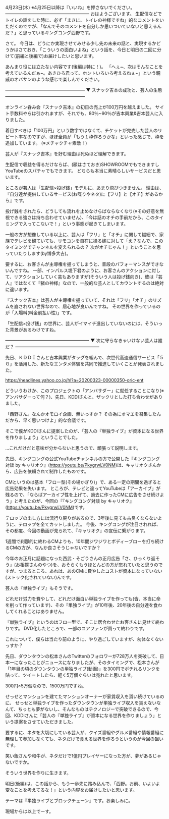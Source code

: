 4月23日(木) ※4月25日以降は『いいね』を押さないでください。
━━━━━━━━━━━━━━━━━━━
おはようございます。
生配信などでトイレの話をした時に、必ず「まさに、トイレの神様ですね」的なコメントをいただくのですが、「なんでそのコメントを自分しか思いついていないと思えるんだ？」と思っているキングコング西野です。

さて。
今日は、どうにか実現させてみせる少し先の未来の話と、実現するかどうかはさておき、「こういうの面白いよね」という話を、今日と明日の二回に分けて(前編と後編で)お届けしたいと思います。

あんまり役には立たない内容です(後編は特に！)。
「へぇ~、次はそんなことを考えているんだぁ~。あきひろ君って、ホントいろいろ考えるねぇ~」という親戚のオバサンのような感じで楽しんでください。

━━━━━━━━━━━━━━━━━━
▼ スナック吉本の成功と、芸人の生態
━━━━━━━━━━━━━━━━━━

オンライン呑み会『スナック吉本』の初日の売上が100万円を越えました。
サイト手数料やらは引かれますが、それでも、80％~90％が吉本興業&吉本芸人に入りました。

着目すべきは「100万円」という数字ではなくて、チケットが完売した芸人のリピート率なのですが、ほぼ全員が「もう１枠作ろうかな」といった感じで、枠を追加しています。
(※メチャクチャ素敵！)

芸人が『スナック吉本』を好む理由は死ぬほど理解できます。

生配信で収益を得るだけならば、(額はさておき)SHOWROOMでもできますしYouTubeのスパチャでもできます。
どちらも本当に素晴らしいサービスだと思います。

ところが芸人は「生配信×投げ銭」モデルに、あまり飛びつきません。
理由は、『自分達が提供しているサービス(お喋りやネタ)に【フリ】と【オチ】があるから』です。

投げ銭をされたら、どうしても流れを止めなけらばならなくなり(※その好意を無視できる強さは持ち合わせていません)、「今は話のオチの手前だから、このタイミングで入ってこないで！」という事態が起きてしまいます。

一般の方が想像している以上に、芸人は「フリ」と「オチ」に関して繊細で、家族でテレビを観ていても、リモコンを自在に操る嫁に対して「え？なんで、このタイミングでチャンネルを変えられるの？ 次がオチじゃん！」ということを思っていたりします(by博多大吉)。

要するに、お客さんが主導権を握ってしまうと、普段のパフォーマンスができないんですね。
一部、インパルス堤下君のように、お客さんのアクションに対して、リアクションしていく芸もありますが(そういう人は投げ銭向き)、彼は『芸人』ではなくて『猪の神様』なので、一般的な芸人としてカウントするのは絶対に違います。

『スナック吉本』は芸人が主導権を握っていて、それは「フリ」「オチ」のリズムを崩されない世界なので、居心地が良いんですね。
その世界を作っているのが「入場料(料金前払い性)」です。

「生配信×投げ銭」の世界に、芸人がイマイチ進出していないのには、そういった背景があるわけですね。

━━━━━━━━━━━━━━━━━━━
▼ 次に守らなきゃいけない芸人は誰だ？
━━━━━━━━━━━━━━━━━━━

先日、ＫＤＤＩさんと吉本興業がタッグを組んで、次世代高速通信サービス「５Ｇ」を活用した、新たなエンタメ体験を共同で推進していくことが発表されました。

https://headlines.yahoo.co.jp/hl?a=20200323-00000350-oric-ent

どういうわけか、このプロジェクトの「アンバサダー」に就任することになり(※アンバサダーって何？)、先日、KDDIさんと、ザックリとした打ち合わせがありました。

「西野さん。なんかオモロイ企画、無いっすか？ その為にオマエを召集したんだから、早く思いつけよ」的な会議です。

そこで僕がKDDIさんに提案したのが、「芸人の『単独ライブ』が資本になる世界を作りましょう」ということでした。

…これだけだと意味が分からないと思うので、頑張って説明します。

先日、キングコングの公式YouTubeチャンネルの方で公開した『キングコング対談 by キャリオク』(https://youtu.be/PkygrwLV0NM)は、キャリオクさんから、広告を依頼されて制作したものです。

CMというのは基本「フロー型(その場かぎり)」で、ある一定の期間を過ぎると広告効果を失います。
ところが、テレビと違ってYouTubeは「アーカイブ」が残るので、「ならばアーカイブ性を上げて、過去に作ったCMに広告をさせ続けよう」と考えたのが、今回の『『キングコング対談 by キャリオク』(https://youtu.be/PkygrwLV0NM)です。

テロップの出し方には流行り廃りがあるので、3年後に見ても古臭くならないように、テロップを全てカットしました。
今後、キングコングが注目されれば、その都度、今回の動画が見られて、『キャリオク』の宣伝に繋がります。

1週間で刹那的に終わるCMよりも、10年間ジワジワとボディーブローを打ち続けるCMの方が、なんか良さそうじゃないですか？

今年のお正月に話題になった西武・そごうさんの正月広告「さ、ひっくり返そう」(お相撲さんのやつ)を、おそらくもうほとんどの方が忘れていたと思うのですが、つまるところ、あれは、あのCMに費やしたコストが資本になっていない(ストック化されていない)んです。

芸人の『単独ライブ』もそうです。

どれだけ労力を費やして、どれだけ面白い単独ライブを作っても(皆、本当に命を削って作っています)、その『単独ライブ』が10年後、20年後の自分達を食わしてくれることはありません。

『単独ライブ』というのはフロー型で、そこに居合わせたお客さんに見せて終わりです。
DVD化したところで、一部のコアファンが買って終わりです。

これについて、僕らは当たり前のように、やり過ごしていますが、勿体なくないっすか？

先日、ダウンタウンの松本さんのTwitterのフォロワーが728万人を突破して、日本一になったことがニュースになりましたが、そのタイミングで、松本さんが「1年目の頃のダウンタウンの単独ライブ(動画)」を300円でポチれるリンクを貼って、ツイートしたら、軽く5万個ぐらいは売れたと思います。

300円×5万個なので、1500万円ですね。

せっせとマンションを建てたマンションオーナーが家賃収入を貰い続けているのに、
せっせと単独ライブを作ったダウンタウンが単独ライブ収入を貰えないなんて、ちっとも夢がないし、そんなものはテクノロジーで突破できるので、今回、KDDIさんに「芸人の『単独ライブ』が資本になる世界を作りましょう」という提案をさせていただきました。

要するに、ネタを大切にしている芸人が、クイズ番組やグルメ番組や情報番組に無理して参加しなくても、ネタだけで食える世界を作ろうというのが今回の狙いです。

笑い飯さんや和牛が、ネタだけで1億円プレイヤーになった方が、夢があるじゃないですか。

そういう世界を作りに生きます。

明日(後編)は、この話から、もう一歩先に踏み込んで、「西野。お前、いよいよ変なことを考えてるな！」という内容をお届けしたいと思います。

テーマは『単独ライブとブロックチェーン』です。お楽しみに。

現場からは以上でーす。
